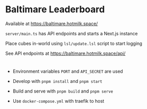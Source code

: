 # Baltimare Leaderboard

Available at https://baltimare.hotmilk.space/

`server/main.ts` has API endpoints and starts a Next.js instance

Place cubes in-world using `lsl/update.lsl` script to start logging

See API endpoints at https://baltimare.hotmilk.space/api/

#

-   Environment variables `PORT` and `API_SECRET` are used

-   Develop with `pnpm install` and `pnpm start`

-   Build and serve with `pnpm build` and `pnpm serve`

-   Use `docker-compose.yml` with traefik to host
